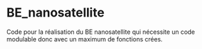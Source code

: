 # BE_nanosatellite
Code pour la réalisation du BE nanosatellite qui nécessite un code modulable donc avec un maximum de fonctions crées.
